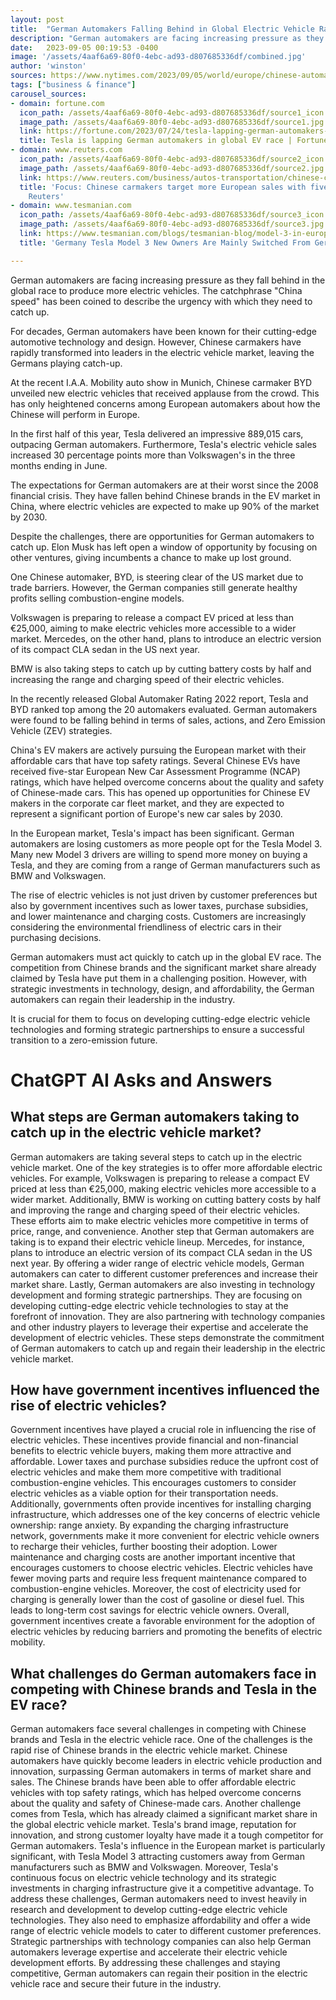 ```yaml
---
layout: post
title:  "German Automakers Falling Behind in Global Electric Vehicle Race"
description: "German automakers are facing increasing pressure as they fall behind in the global race to produce more electric vehicles. Chinese carmakers have surged ahead, leaving the Germans playing catch-up. However, there are still opportunities for German automakers to regain their leadership in the industry."
date:   2023-09-05 00:19:53 -0400
image: '/assets/4aaf6a69-80f0-4ebc-ad93-d807685336df/combined.jpg'
author: 'winston'
sources: https://www.nytimes.com/2023/09/05/world/europe/chinese-automakers-iaa-mobility-german-auto-show.html https://fortune.com/2023/07/24/tesla-lapping-german-automakers-global-ev-race-even-in-germany/ https://theicct.org/publication/the-global-automaker-rating-2022-may23/ https://www.investors.com/news/hot-new-evs-launching-shanghai-auto-show/ https://www.reuters.com/business/autos-transportation/chinese-carmakers-target-more-european-sales-with-five-star-evs-2022-11-21/ https://www.tesmanian.com/blogs/tesmanian-blog/model-3-in-europe
tags: ["business & finance"]
carousel_sources:
- domain: fortune.com
  icon_path: /assets/4aaf6a69-80f0-4ebc-ad93-d807685336df/source1_icon.jpg
  image_path: /assets/4aaf6a69-80f0-4ebc-ad93-d807685336df/source1.jpg
  link: https://fortune.com/2023/07/24/tesla-lapping-german-automakers-global-ev-race-even-in-germany/
  title: Tesla is lapping German automakers in global EV race | Fortune
- domain: www.reuters.com
  icon_path: /assets/4aaf6a69-80f0-4ebc-ad93-d807685336df/source2_icon.jpg
  image_path: /assets/4aaf6a69-80f0-4ebc-ad93-d807685336df/source2.jpg
  link: https://www.reuters.com/business/autos-transportation/chinese-carmakers-target-more-european-sales-with-five-star-evs-2022-11-21/
  title: 'Focus: Chinese carmakers target more European sales with five-star EVs |
    Reuters'
- domain: www.tesmanian.com
  icon_path: /assets/4aaf6a69-80f0-4ebc-ad93-d807685336df/source3_icon.jpg
  image_path: /assets/4aaf6a69-80f0-4ebc-ad93-d807685336df/source3.jpg
  link: https://www.tesmanian.com/blogs/tesmanian-blog/model-3-in-europe
  title: 'Germany Tesla Model 3 New Owners Are Mainly Switched From Germany Car '

---
```


German automakers are facing increasing pressure as they fall behind in the global race to produce more electric vehicles. The catchphrase "China speed" has been coined to describe the urgency with which they need to catch up.

For decades, German automakers have been known for their cutting-edge automotive technology and design. However, Chinese carmakers have rapidly transformed into leaders in the electric vehicle market, leaving the Germans playing catch-up.

At the recent I.A.A. Mobility auto show in Munich, Chinese carmaker BYD unveiled new electric vehicles that received applause from the crowd. This has only heightened concerns among European automakers about how the Chinese will perform in Europe.

In the first half of this year, Tesla delivered an impressive 889,015 cars, outpacing German automakers. Furthermore, Tesla's electric vehicle sales increased 30 percentage points more than Volkswagen's in the three months ending in June.

The expectations for German automakers are at their worst since the 2008 financial crisis. They have fallen behind Chinese brands in the EV market in China, where electric vehicles are expected to make up 90% of the market by 2030.

Despite the challenges, there are opportunities for German automakers to catch up. Elon Musk has left open a window of opportunity by focusing on other ventures, giving incumbents a chance to make up lost ground.

One Chinese automaker, BYD, is steering clear of the US market due to trade barriers. However, the German companies still generate healthy profits selling combustion-engine models.

Volkswagen is preparing to release a compact EV priced at less than €25,000, aiming to make electric vehicles more accessible to a wider market. Mercedes, on the other hand, plans to introduce an electric version of its compact CLA sedan in the US next year.

BMW is also taking steps to catch up by cutting battery costs by half and increasing the range and charging speed of their electric vehicles.

In the recently released Global Automaker Rating 2022 report, Tesla and BYD ranked top among the 20 automakers evaluated. German automakers were found to be falling behind in terms of sales, actions, and Zero Emission Vehicle (ZEV) strategies.

China's EV makers are actively pursuing the European market with their affordable cars that have top safety ratings. Several Chinese EVs have received five-star European New Car Assessment Programme (NCAP) ratings, which have helped overcome concerns about the quality and safety of Chinese-made cars. This has opened up opportunities for Chinese EV makers in the corporate car fleet market, and they are expected to represent a significant portion of Europe's new car sales by 2030.

In the European market, Tesla's impact has been significant. German automakers are losing customers as more people opt for the Tesla Model 3. Many new Model 3 drivers are willing to spend more money on buying a Tesla, and they are coming from a range of German manufacturers such as BMW and Volkswagen.

The rise of electric vehicles is not just driven by customer preferences but also by government incentives such as lower taxes, purchase subsidies, and lower maintenance and charging costs. Customers are increasingly considering the environmental friendliness of electric cars in their purchasing decisions.

German automakers must act quickly to catch up in the global EV race. The competition from Chinese brands and the significant market share already claimed by Tesla have put them in a challenging position. However, with strategic investments in technology, design, and affordability, the German automakers can regain their leadership in the industry.

It is crucial for them to focus on developing cutting-edge electric vehicle technologies and forming strategic partnerships to ensure a successful transition to a zero-emission future.


# ChatGPT AI Asks and Answers
## What steps are German automakers taking to catch up in the electric vehicle market?
German automakers are taking several steps to catch up in the electric vehicle market. One of the key strategies is to offer more affordable electric vehicles. For example, Volkswagen is preparing to release a compact EV priced at less than €25,000, making electric vehicles more accessible to a wider market. Additionally, BMW is working on cutting battery costs by half and improving the range and charging speed of their electric vehicles. These efforts aim to make electric vehicles more competitive in terms of price, range, and convenience. Another step that German automakers are taking is to expand their electric vehicle lineup. Mercedes, for instance, plans to introduce an electric version of its compact CLA sedan in the US next year. By offering a wider range of electric vehicle models, German automakers can cater to different customer preferences and increase their market share. Lastly, German automakers are also investing in technology development and forming strategic partnerships. They are focusing on developing cutting-edge electric vehicle technologies to stay at the forefront of innovation. They are also partnering with technology companies and other industry players to leverage their expertise and accelerate the development of electric vehicles. These steps demonstrate the commitment of German automakers to catch up and regain their leadership in the electric vehicle market.

## How have government incentives influenced the rise of electric vehicles?
Government incentives have played a crucial role in influencing the rise of electric vehicles. These incentives provide financial and non-financial benefits to electric vehicle buyers, making them more attractive and affordable. Lower taxes and purchase subsidies reduce the upfront cost of electric vehicles and make them more competitive with traditional combustion-engine vehicles. This encourages customers to consider electric vehicles as a viable option for their transportation needs. Additionally, governments often provide incentives for installing charging infrastructure, which addresses one of the key concerns of electric vehicle ownership: range anxiety. By expanding the charging infrastructure network, governments make it more convenient for electric vehicle owners to recharge their vehicles, further boosting their adoption. Lower maintenance and charging costs are another important incentive that encourages customers to choose electric vehicles. Electric vehicles have fewer moving parts and require less frequent maintenance compared to combustion-engine vehicles. Moreover, the cost of electricity used for charging is generally lower than the cost of gasoline or diesel fuel. This leads to long-term cost savings for electric vehicle owners. Overall, government incentives create a favorable environment for the adoption of electric vehicles by reducing barriers and promoting the benefits of electric mobility.

## What challenges do German automakers face in competing with Chinese brands and Tesla in the EV race?
German automakers face several challenges in competing with Chinese brands and Tesla in the electric vehicle race. One of the challenges is the rapid rise of Chinese brands in the electric vehicle market. Chinese automakers have quickly become leaders in electric vehicle production and innovation, surpassing German automakers in terms of market share and sales. The Chinese brands have been able to offer affordable electric vehicles with top safety ratings, which has helped overcome concerns about the quality and safety of Chinese-made cars. Another challenge comes from Tesla, which has already claimed a significant market share in the global electric vehicle market. Tesla's brand image, reputation for innovation, and strong customer loyalty have made it a tough competitor for German automakers. Tesla's influence in the European market is particularly significant, with Tesla Model 3 attracting customers away from German manufacturers such as BMW and Volkswagen. Moreover, Tesla's continuous focus on electric vehicle technology and its strategic investments in charging infrastructure give it a competitive advantage. To address these challenges, German automakers need to invest heavily in research and development to develop cutting-edge electric vehicle technologies. They also need to emphasize affordability and offer a wide range of electric vehicle models to cater to different customer preferences. Strategic partnerships with technology companies can also help German automakers leverage expertise and accelerate their electric vehicle development efforts. By addressing these challenges and staying competitive, German automakers can regain their position in the electric vehicle race and secure their future in the industry.

